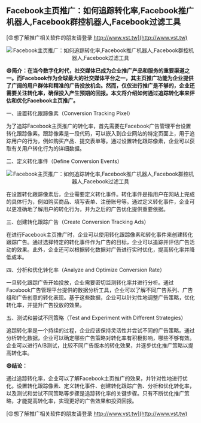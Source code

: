 ## **Facebook主页推广：如何追踪转化率,Facebook推广机器人,Facebook群控机器人,Facebook过滤工具**

[😍想了解推广相关软件的朋友请登录 http://www.vst.tw](http://www.vst.tw)

 <center><img src="https://vst.tw/MP4/tuiguang/png/5.png" alt="Facebook主页推广：如何追踪转化率,Facebook推广机器人,Facebook群控机器人,Facebook过滤工具"></center>

**😄简介：在当今数字化时代，社交媒体已成为企业推广产品和服务的重要渠道之一。而Facebook作为全球最大的社交媒体平台之一，其主页推广功能为企业提供了广阔的用户群体和精准的广告投放机会。然而，仅仅进行推广是不够的，企业还需要关注转化率，确保投入产生预期的回报。本文将介绍如何通过追踪转化率来评估和优化Facebook主页推广。**

一、设置转化跟踪像素（Conversion Tracking Pixel）

为了追踪Facebook主页推广的转化率，首先需要在Facebook广告管理平台设置转化跟踪像素。跟踪像素是一段代码，可以嵌入到企业网站的特定页面上，用于追踪用户的行为，例如购买产品、提交表单等。通过设置转化跟踪像素，企业可以获取有关用户转化行为的详细数据。

二、定义转化事件（Define Conversion Events）

 <center><img src="https://vst.tw/MP4/tuiguang/png/8.png" alt="Facebook主页推广：如何追踪转化率,Facebook推广机器人,Facebook群控机器人,Facebook过滤工具"></center>

在设置转化跟踪像素后，企业需要定义转化事件。转化事件是指用户在网站上完成的具体行为，例如购买商品、填写表单、注册账号等。通过定义转化事件，企业可以更准确地了解用户的转化行为，并为之后的广告优化提供重要依据。

三、创建转化跟踪广告（Create Conversion Tracking Ads）

在进行Facebook主页推广时，企业可以使用转化跟踪像素和转化事件来创建转化跟踪广告。通过选择特定的转化事件作为广告的目标，企业可以追踪并评估广告活动的效果。此外，企业还可以根据转化数据对广告进行实时优化，提高转化率并降低成本。

四、分析和优化转化率（Analyze and Optimize Conversion Rate）

一旦转化跟踪广告开始投放，企业需要密切监测转化率并进行分析。通过Facebook广告管理平台提供的数据分析工具，企业可以了解不同广告系列、广告组和广告创意的转化表现。基于这些数据，企业可以针对性地调整广告策略，优化转化率，并提升广告投放的效果。

五、测试和尝试不同策略（Test and Experiment with Different Strategies）

追踪转化率是一个持续的过程，企业应该保持灵活性并尝试不同的广告策略。通过分析转化数据，企业可以确定哪些广告策略对转化率有积极影响，哪些不够有效。企业可以进行A/B测试，比较不同广告版本的转化效果，并逐步优化推广策略以提高转化率。

**😄结论：**

通过追踪转化率，企业可以了解Facebook主页推广的效果，并针对性地进行优化。设置转化跟踪像素、定义转化事件、创建转化跟踪广告、分析和优化转化率，以及测试和尝试不同策略等步骤是追踪转化率的关键步骤。只有不断优化推广策略，才能提高转化率，实现更好的广告效果和投资回报。

[😍想了解推广相关软件的朋友请登录 http://www.vst.tw](http://www.vst.tw)



